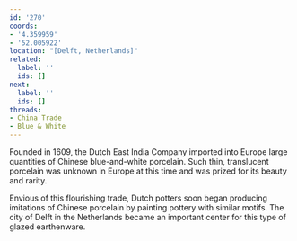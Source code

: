 ```yaml
---
id: '270'
coords:
- '4.359959'
- '52.005922'
location: "[Delft, Netherlands]"
related:
  label: ''
  ids: []
next:
  label: ''
  ids: []
threads:
- China Trade
- Blue & White
---
```


Founded in 1609, the Dutch East India Company imported into Europe large quantities of Chinese blue-and-white porcelain. Such thin, translucent porcelain was unknown in Europe at this time and was prized for its beauty and rarity.

Envious of this flourishing trade, Dutch potters soon began producing imitations of Chinese porcelain by painting pottery with similar motifs. The city of Delft in the Netherlands became an important center for this type of glazed earthenware.
